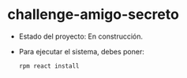 <h1> challenge-amigo-secreto</h1>

- Estado del proyecto: En construcción.
- 
  Para ejecutar el sistema, debes poner:
  
  ```rpm react install```
